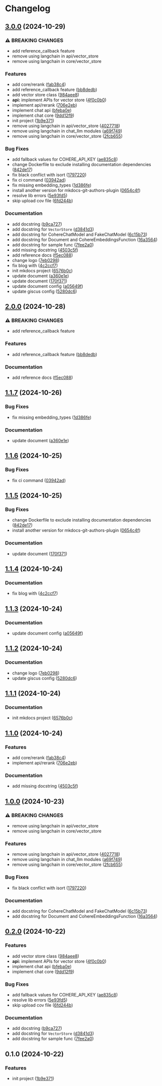 # Changelog

## [3.0.0](https://github.com/B2003899-LeHuynhThanhLam/flexible-rag/compare/v2.0.0...v3.0.0) (2024-10-29)


### ⚠ BREAKING CHANGES

* add reference_callback feature
* remove using langchain in api/vector_store
* remove using langchain in core/vector_store

### Features

* add core/rerank ([fab38c4](https://github.com/B2003899-LeHuynhThanhLam/flexible-rag/commit/fab38c4ef5ed2e000b05b888af7ec72f829b8d6d))
* add reference_callback feature ([bb8dedb](https://github.com/B2003899-LeHuynhThanhLam/flexible-rag/commit/bb8dedbf890c4a0713b55914a67c098bf8e3b1fa))
* add vector store class ([984aee8](https://github.com/B2003899-LeHuynhThanhLam/flexible-rag/commit/984aee820a15767f7fa29824224353250fc03b48))
* **api:** implement APIs for vector store ([4f0c0b0](https://github.com/B2003899-LeHuynhThanhLam/flexible-rag/commit/4f0c0b0d539833e7e86ba5630f4c19b40b67fc3b))
* implement api/rerank ([706e2eb](https://github.com/B2003899-LeHuynhThanhLam/flexible-rag/commit/706e2ebd838a91e1428cd0b5ac44b9230bcec3ec))
* implement chat api ([bfeba0e](https://github.com/B2003899-LeHuynhThanhLam/flexible-rag/commit/bfeba0ead2e913f1be29cac1f4891d0da81489db))
* implement chat core ([9dd12f9](https://github.com/B2003899-LeHuynhThanhLam/flexible-rag/commit/9dd12f9099086d8e2e7d8fc0ef19e19399a97ab8))
* init project ([1b9e371](https://github.com/B2003899-LeHuynhThanhLam/flexible-rag/commit/1b9e371e01b20f297252ad7846b8989a12b68985))
* remove using langchain in api/vector_store ([4027718](https://github.com/B2003899-LeHuynhThanhLam/flexible-rag/commit/402771891a57b445c963999fe85c1fc411e0a273))
* remove using langchain in chat_llm modules ([a69f749](https://github.com/B2003899-LeHuynhThanhLam/flexible-rag/commit/a69f749430888eaf61b02514f1a8a6598c083b4b))
* remove using langchain in core/vector_store ([2fcb655](https://github.com/B2003899-LeHuynhThanhLam/flexible-rag/commit/2fcb655534dff579df9c49ae92ad28c39189376f))


### Bug Fixes

* add fallback values for COHERE_API_KEY ([ae835c8](https://github.com/B2003899-LeHuynhThanhLam/flexible-rag/commit/ae835c8d77767ac5aa345ae1afd7e95555969e5b))
* change Dockerfile to exclude installing documentation dependencies ([842de17](https://github.com/B2003899-LeHuynhThanhLam/flexible-rag/commit/842de1709d285b25968424e946cbc83b455853c3))
* fix black conflict with isort ([1797220](https://github.com/B2003899-LeHuynhThanhLam/flexible-rag/commit/17972208c7bbf86aafe81c4d6e6225f8ac5ef353))
* fix ci command ([03942ad](https://github.com/B2003899-LeHuynhThanhLam/flexible-rag/commit/03942ad72e4a97a11ca4067ca469c9e969ea486a))
* fix missing embedding_types ([1d386fe](https://github.com/B2003899-LeHuynhThanhLam/flexible-rag/commit/1d386feff3f1074f8be448bf5b66c2c248374353))
* install another version for mkdocs-git-authors-plugin ([0654c4f](https://github.com/B2003899-LeHuynhThanhLam/flexible-rag/commit/0654c4f34085a34aa9f64ceee059c9fdda57d410))
* resolve lib errors ([5e93fd5](https://github.com/B2003899-LeHuynhThanhLam/flexible-rag/commit/5e93fd57f72ffd5f9238ac87908c4a4b282c30cd))
* skip upload cov file ([6fd244b](https://github.com/B2003899-LeHuynhThanhLam/flexible-rag/commit/6fd244b29fd43a12aed65de2d290e4aa72b8320f))


### Documentation

* add docstring ([b9ca727](https://github.com/B2003899-LeHuynhThanhLam/flexible-rag/commit/b9ca7272c2adbf50dd76df4d8b8c8f3beb10d3a8))
* add docstring for `VectorStore` ([d3841d3](https://github.com/B2003899-LeHuynhThanhLam/flexible-rag/commit/d3841d335e6aa266666f981923a579154f712f24))
* add docstring for CohereChatModel and FakeChatModel ([6c15b73](https://github.com/B2003899-LeHuynhThanhLam/flexible-rag/commit/6c15b73e173607801ef643c7eff5481a03a1aa63))
* add docstring for Document and CohereEmbeddingsFunction ([16a3564](https://github.com/B2003899-LeHuynhThanhLam/flexible-rag/commit/16a3564a19e3e7895f96547b875e14da73db93e5))
* add docstring for sample func ([7fee2a0](https://github.com/B2003899-LeHuynhThanhLam/flexible-rag/commit/7fee2a05cfd94c417cc6bc6a3f6324dfb2fd9b96))
* add missing docstring ([4503c5f](https://github.com/B2003899-LeHuynhThanhLam/flexible-rag/commit/4503c5f62f1da3f38ba12df17dc1e84183428a96))
* add reference docs ([f5ec088](https://github.com/B2003899-LeHuynhThanhLam/flexible-rag/commit/f5ec088eeb43112bfa98913cb50f49665784f86a))
* change logo ([7eb0298](https://github.com/B2003899-LeHuynhThanhLam/flexible-rag/commit/7eb02984dd47d9d0acc29caa7cc1b4926d750db4))
* fix blog with ([4c2ccf7](https://github.com/B2003899-LeHuynhThanhLam/flexible-rag/commit/4c2ccf7f399b8008db4b3c3bba7023e82a1e05da))
* init mkdocs project ([6576b0c](https://github.com/B2003899-LeHuynhThanhLam/flexible-rag/commit/6576b0ca101f6bf1b2ade86efb8ddf64da91ca1e))
* update document ([a360e1e](https://github.com/B2003899-LeHuynhThanhLam/flexible-rag/commit/a360e1e7cd9e783f953294371a83371d18fa385b))
* update document ([170f371](https://github.com/B2003899-LeHuynhThanhLam/flexible-rag/commit/170f37167f15769ca638595a5421fe9aec260e9c))
* update document config ([a05649f](https://github.com/B2003899-LeHuynhThanhLam/flexible-rag/commit/a05649f67d5cfba1a8f7462f723eab8980cfc96e))
* update giscus config ([5280dc6](https://github.com/B2003899-LeHuynhThanhLam/flexible-rag/commit/5280dc6175a06c897d752fa1564d7841829c62b1))

## [2.0.0](https://github.com/thangved/flexible-rag/compare/v1.1.7...v2.0.0) (2024-10-28)


### ⚠ BREAKING CHANGES

* add reference_callback feature

### Features

* add reference_callback feature ([bb8dedb](https://github.com/thangved/flexible-rag/commit/bb8dedbf890c4a0713b55914a67c098bf8e3b1fa))


### Documentation

* add reference docs ([f5ec088](https://github.com/thangved/flexible-rag/commit/f5ec088eeb43112bfa98913cb50f49665784f86a))

## [1.1.7](https://github.com/thangved/flexible-rag/compare/v1.1.6...v1.1.7) (2024-10-26)


### Bug Fixes

* fix missing embedding_types ([1d386fe](https://github.com/thangved/flexible-rag/commit/1d386feff3f1074f8be448bf5b66c2c248374353))


### Documentation

* update document ([a360e1e](https://github.com/thangved/flexible-rag/commit/a360e1e7cd9e783f953294371a83371d18fa385b))

## [1.1.6](https://github.com/thangved/flexible-rag/compare/v1.1.5...v1.1.6) (2024-10-25)


### Bug Fixes

* fix ci command ([03942ad](https://github.com/thangved/flexible-rag/commit/03942ad72e4a97a11ca4067ca469c9e969ea486a))

## [1.1.5](https://github.com/thangved/flexible-rag/compare/v1.1.4...v1.1.5) (2024-10-25)


### Bug Fixes

* change Dockerfile to exclude installing documentation dependencies ([842de17](https://github.com/thangved/flexible-rag/commit/842de1709d285b25968424e946cbc83b455853c3))
* install another version for mkdocs-git-authors-plugin ([0654c4f](https://github.com/thangved/flexible-rag/commit/0654c4f34085a34aa9f64ceee059c9fdda57d410))


### Documentation

* update document ([170f371](https://github.com/thangved/flexible-rag/commit/170f37167f15769ca638595a5421fe9aec260e9c))

## [1.1.4](https://github.com/thangved/flexible-rag/compare/v1.1.3...v1.1.4) (2024-10-24)


### Documentation

* fix blog with ([4c2ccf7](https://github.com/thangved/flexible-rag/commit/4c2ccf7f399b8008db4b3c3bba7023e82a1e05da))

## [1.1.3](https://github.com/thangved/flexible-rag/compare/v1.1.2...v1.1.3) (2024-10-24)


### Documentation

* update document config ([a05649f](https://github.com/thangved/flexible-rag/commit/a05649f67d5cfba1a8f7462f723eab8980cfc96e))

## [1.1.2](https://github.com/thangved/flexible-rag/compare/v1.1.1...v1.1.2) (2024-10-24)


### Documentation

* change logo ([7eb0298](https://github.com/thangved/flexible-rag/commit/7eb02984dd47d9d0acc29caa7cc1b4926d750db4))
* update giscus config ([5280dc6](https://github.com/thangved/flexible-rag/commit/5280dc6175a06c897d752fa1564d7841829c62b1))

## [1.1.1](https://github.com/thangved/flexible-rag/compare/v1.1.0...v1.1.1) (2024-10-24)


### Documentation

* init mkdocs project ([6576b0c](https://github.com/thangved/flexible-rag/commit/6576b0ca101f6bf1b2ade86efb8ddf64da91ca1e))

## [1.1.0](https://github.com/thangved/flexible-rag/compare/v1.0.0...v1.1.0) (2024-10-24)


### Features

* add core/rerank ([fab38c4](https://github.com/thangved/flexible-rag/commit/fab38c4ef5ed2e000b05b888af7ec72f829b8d6d))
* implement api/rerank ([706e2eb](https://github.com/thangved/flexible-rag/commit/706e2ebd838a91e1428cd0b5ac44b9230bcec3ec))


### Documentation

* add missing docstring ([4503c5f](https://github.com/thangved/flexible-rag/commit/4503c5f62f1da3f38ba12df17dc1e84183428a96))

## [1.0.0](https://github.com/thangved/flexible-rag/compare/v0.2.0...v1.0.0) (2024-10-23)


### ⚠ BREAKING CHANGES

* remove using langchain in api/vector_store
* remove using langchain in core/vector_store

### Features

* remove using langchain in api/vector_store ([4027718](https://github.com/thangved/flexible-rag/commit/402771891a57b445c963999fe85c1fc411e0a273))
* remove using langchain in chat_llm modules ([a69f749](https://github.com/thangved/flexible-rag/commit/a69f749430888eaf61b02514f1a8a6598c083b4b))
* remove using langchain in core/vector_store ([2fcb655](https://github.com/thangved/flexible-rag/commit/2fcb655534dff579df9c49ae92ad28c39189376f))


### Bug Fixes

* fix black conflict with isort ([1797220](https://github.com/thangved/flexible-rag/commit/17972208c7bbf86aafe81c4d6e6225f8ac5ef353))


### Documentation

* add docstring for CohereChatModel and FakeChatModel ([6c15b73](https://github.com/thangved/flexible-rag/commit/6c15b73e173607801ef643c7eff5481a03a1aa63))
* add docstring for Document and CohereEmbeddingsFunction ([16a3564](https://github.com/thangved/flexible-rag/commit/16a3564a19e3e7895f96547b875e14da73db93e5))

## [0.2.0](https://github.com/thangved/flexible-rag/compare/v0.1.0...v0.2.0) (2024-10-22)


### Features

* add vector store class ([984aee8](https://github.com/thangved/flexible-rag/commit/984aee820a15767f7fa29824224353250fc03b48))
* **api:** implement APIs for vector store ([4f0c0b0](https://github.com/thangved/flexible-rag/commit/4f0c0b0d539833e7e86ba5630f4c19b40b67fc3b))
* implement chat api ([bfeba0e](https://github.com/thangved/flexible-rag/commit/bfeba0ead2e913f1be29cac1f4891d0da81489db))
* implement chat core ([9dd12f9](https://github.com/thangved/flexible-rag/commit/9dd12f9099086d8e2e7d8fc0ef19e19399a97ab8))


### Bug Fixes

* add fallback values for COHERE_API_KEY ([ae835c8](https://github.com/thangved/flexible-rag/commit/ae835c8d77767ac5aa345ae1afd7e95555969e5b))
* resolve lib errors ([5e93fd5](https://github.com/thangved/flexible-rag/commit/5e93fd57f72ffd5f9238ac87908c4a4b282c30cd))
* skip upload cov file ([6fd244b](https://github.com/thangved/flexible-rag/commit/6fd244b29fd43a12aed65de2d290e4aa72b8320f))


### Documentation

* add docstring ([b9ca727](https://github.com/thangved/flexible-rag/commit/b9ca7272c2adbf50dd76df4d8b8c8f3beb10d3a8))
* add docstring for `VectorStore` ([d3841d3](https://github.com/thangved/flexible-rag/commit/d3841d335e6aa266666f981923a579154f712f24))
* add docstring for sample func ([7fee2a0](https://github.com/thangved/flexible-rag/commit/7fee2a05cfd94c417cc6bc6a3f6324dfb2fd9b96))

## 0.1.0 (2024-10-22)

### Features

- init project ([1b9e371](https://github.com/thangved/flexible-rag/commit/1b9e371e01b20f297252ad7846b8989a12b68985))
